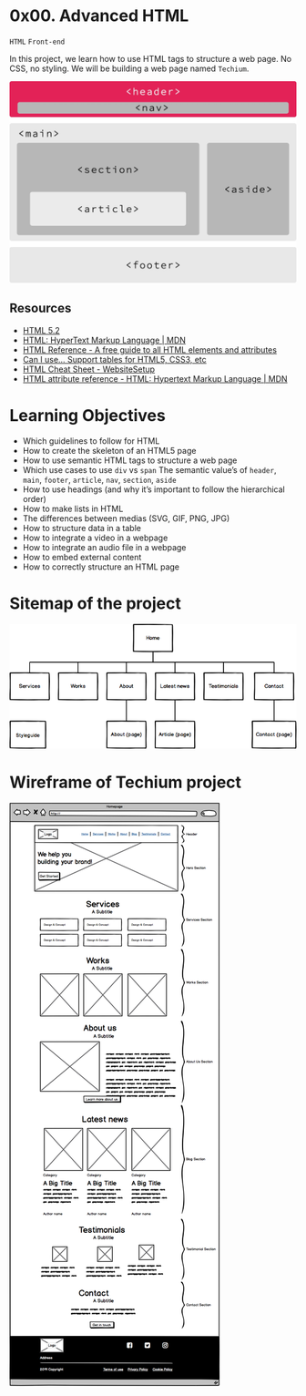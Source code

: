 # 0x00. Advanced HTML
`HTML` `Front-end`

In this project, we learn how to use HTML tags to structure a web page. No CSS, no styling. We will be building a web page named `Techium`.

![Recommended web page structure][webpage]


## Resources

- [HTML 5.2](https://html.spec.whatwg.org/multipage/)
- [HTML: HyperText Markup Language | MDN](https://developer.mozilla.org/en-US/docs/Web/HTML)
- [HTML Reference - A free guide to all HTML elements and attributes](https://htmlreference.io/)
- [Can I use… Support tables for HTML5, CSS3, etc](https://caniuse.com/)
- [HTML Cheat Sheet - WebsiteSetup](https://websitesetup.org/html5-cheat-sheet/)
- [HTML attribute reference - HTML: Hypertext Markup Language | MDN](https://developer.mozilla.org/en-US/docs/Web/HTML/Attributes)


# Learning Objectives

- Which guidelines to follow for HTML
- How to create the skeleton of an HTML5 page
- How to use semantic HTML tags to structure a web page
- Which use cases to use `div` vs `span`
The semantic value’s of `header`, `main`, `footer`, `article`, `nav`, `section`, `aside`
- How to use headings (and why it’s important to follow the hierarchical order)
- How to make lists in HTML
- The differences between medias (SVG, GIF, PNG, JPG)
- How to structure data in a table
- How to integrate a video in a webpage
- How to integrate an audio file in a webpage
- How to embed external content
- How to correctly structure an HTML page

# Sitemap of the project
![Sitemap of the project][sitemap]

# Wireframe of Techium project
![Wireframe of Techium project][wireframe]

[sitemap]: https://github.com/DannyEnagu/alx-frontend/blob/main/0x00-html_advanced/alx-resource-images/techium-sitemap.png
[wireframe]: https://github.com/DannyEnagu/alx-frontend/blob/main/0x00-html_advanced/alx-resource-images/techium-wireframe.png
[webpage]: https://github.com/DannyEnagu/alx-frontend/blob/main/0x00-html_advanced/alx-resource-images/web-page-structure.jpg